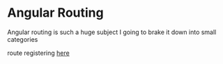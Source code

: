 # Angular Routing
Angular routing is such a huge subject I going to brake it down into small categories

route registering [here](route-registering)